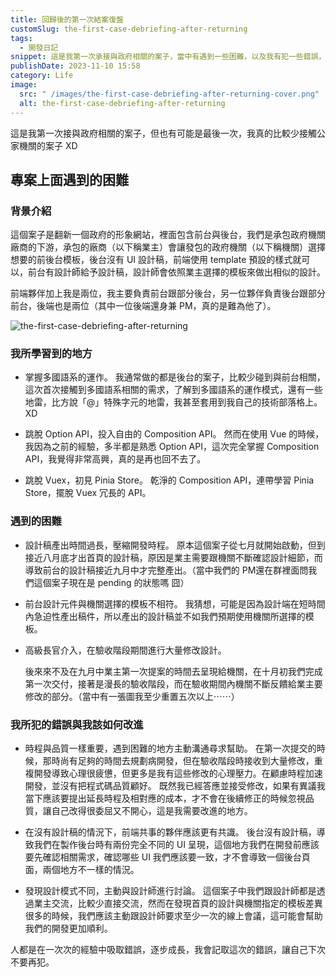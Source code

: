 ```yaml
---
title: 回歸後的第一次結案復盤
customSlug: the-first-case-debriefing-after-returning
tags:
  - 開發日記
snippet: 這是我第一次承接與政府相關的案子，當中有遇到一些困難，以及我有犯一些錯誤，希望藉由這次的日記提醒自己未來不要再犯錯。
publishDate: 2023-11-10 15:58
category: Life
image:
  src: " /images/the-first-case-debriefing-after-returning-cover.png"
  alt: the-first-case-debriefing-after-returning
---
```

這是我第一次接與政府相關的案子，但也有可能是最後一次，我真的比較少接觸公家機關的案子 XD

## 專案上面遇到的困難

### 背景介紹

這個案子是翻新一個政府的形象網站，裡面包含前台與後台，我們是承包政府機關廠商的下游，承包的廠商（以下稱業主）會讓發包的政府機關（以下稱機關）選擇想要的前後台模板，後台沒有 UI 設計稿，前端使用 template 預設的樣式就可以，前台有設計師給予設計稿，設計師會依照業主選擇的模板來做出相似的設計。

前端夥伴加上我是兩位，我主要負責前台跟部分後台，另一位夥伴負責後台跟部分前台，後端也是兩位（其中一位後端還身兼 PM，真的是難為他了）。

![the-first-case-debriefing-after-returning]( /images/the-first-case-debriefing-after-returning-cover.png "composition api let me free")

### 我所學習到的地方

* 掌握多國語系的運作。
   我通常做的都是後台的案子，比較少碰到與前台相關，這次首次接觸到多國語系相關的需求，了解到多國語系的運作模式，還有一些地雷，比方說「@」特殊字元的地雷，我甚至套用到我自己的技術部落格上。XD
   
* 跳脫 Option API，投入自由的 Composition API。
   然而在使用 Vue 的時候，我因為之前的經驗，多半都是熟悉 Option API，這次完全掌握 Composition API，我覺得非常高興，真的是再也回不去了。

* 跳脫 Vuex，初見 Pinia Store。
   乾淨的 Composition API，連帶學習 Pinia Store，擺脫 Vuex 冗長的 API。

### 遇到的困難

* 設計稿產出時間過長，壓縮開發時程。
   原本這個案子從七月就開始啟動，但到接近八月底才出首頁的設計稿，原因是業主需要跟機關不斷確認設計細節，而導致前台的設計稿接近九月中才完整產出。（當中我們的 PM還在群裡面問我們這個案子現在是 pending 的狀態嗎 囧）

* 前台設計元件與機關選擇的模板不相符。
   我猜想，可能是因為設計端在短時間內急迫性產出稿件，所以產出的設計稿並不如我們預期使用機關所選擇的模板。

* 高級長官介入，在驗收階段期間進行大量修改設計。

   後來來不及在九月中業主第一次提案的時間去呈現給機關，在十月初我們完成第一次交付，接著是漫長的驗收階段，而在驗收期間內機關不斷反饋給業主要修改的部分。（當中有一張圖我至少重置五次以上⋯⋯）

### 我所犯的錯誤與我該如何改進

* 時程與品質一樣重要，遇到困難的地方主動溝通尋求幫助。
   在第一次提交的時候，那時尚有足夠的時間去規劃病開發，但在驗收階段時接收到大量修改，重複開發導致心理很疲憊，但更多是我有這些修改的心理壓力。在顧慮時程加速開發，並沒有把程式碼品質顧好。
   既然我已經答應並接受修改，如果有異議我當下應該要提出延長時程及相對應的成本，才不會在後續修正的時候忽視品質，讓自己改得很委屈又不開心，這是我需要改進的地方。

* 在沒有設計稿的情況下，前端共事的夥伴應該更有共識。
   後台沒有設計稿，導致我們在製作後台時有兩份完全不同的 UI 呈現，這個地方我們在開發前應該要先確認相關需求，確認哪些 UI 我們應該要一致，才不會導致一個後台頁面，兩個地方不一樣的情況。
* 發現設計模式不同，主動與設計師進行討論。
   這個案子中我們跟設計師都是透過業主交流，比較少直接交流，然而在發現首頁的設計與機關指定的模板差異很多的時候，我們應該主動跟設計師要求至少一次的線上會議，這可能會幫助我們的開發更加順利。

人都是在一次次的經驗中吸取錯誤，逐步成長，我會記取這次的錯誤，讓自己下次不要再犯。